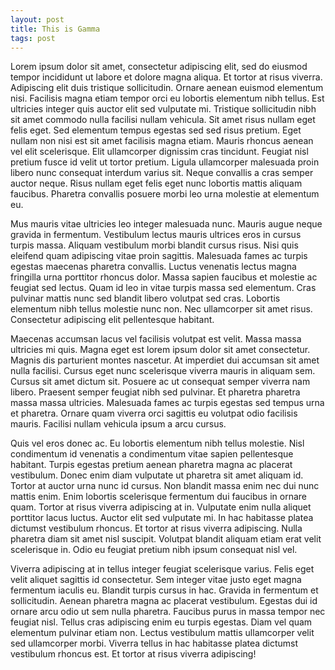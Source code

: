 ```yaml
---
layout: post
title: This is Gamma
tags: post
---
```


Lorem ipsum dolor sit amet, consectetur adipiscing elit, sed do eiusmod tempor incididunt ut labore et dolore magna aliqua. Et tortor at risus viverra. Adipiscing elit duis tristique sollicitudin. Ornare aenean euismod elementum nisi. Facilisis magna etiam tempor orci eu lobortis elementum nibh tellus. Est ultricies integer quis auctor elit sed vulputate mi. Tristique sollicitudin nibh sit amet commodo nulla facilisi nullam vehicula. Sit amet risus nullam eget felis eget. Sed elementum tempus egestas sed sed risus pretium. Eget nullam non nisi est sit amet facilisis magna etiam. Mauris rhoncus aenean vel elit scelerisque. Elit ullamcorper dignissim cras tincidunt. Feugiat nisl pretium fusce id velit ut tortor pretium. Ligula ullamcorper malesuada proin libero nunc consequat interdum varius sit. Neque convallis a cras semper auctor neque. Risus nullam eget felis eget nunc lobortis mattis aliquam faucibus. Pharetra convallis posuere morbi leo urna molestie at elementum eu.

Mus mauris vitae ultricies leo integer malesuada nunc. Mauris augue neque gravida in fermentum. Vestibulum lectus mauris ultrices eros in cursus turpis massa. Aliquam vestibulum morbi blandit cursus risus. Nisi quis eleifend quam adipiscing vitae proin sagittis. Malesuada fames ac turpis egestas maecenas pharetra convallis. Luctus venenatis lectus magna fringilla urna porttitor rhoncus dolor. Massa sapien faucibus et molestie ac feugiat sed lectus. Quam id leo in vitae turpis massa sed elementum. Cras pulvinar mattis nunc sed blandit libero volutpat sed cras. Lobortis elementum nibh tellus molestie nunc non. Nec ullamcorper sit amet risus. Consectetur adipiscing elit pellentesque habitant.

Maecenas accumsan lacus vel facilisis volutpat est velit. Massa massa ultricies mi quis. Magna eget est lorem ipsum dolor sit amet consectetur. Magnis dis parturient montes nascetur. At imperdiet dui accumsan sit amet nulla facilisi. Cursus eget nunc scelerisque viverra mauris in aliquam sem. Cursus sit amet dictum sit. Posuere ac ut consequat semper viverra nam libero. Praesent semper feugiat nibh sed pulvinar. Et pharetra pharetra massa massa ultricies. Malesuada fames ac turpis egestas sed tempus urna et pharetra. Ornare quam viverra orci sagittis eu volutpat odio facilisis mauris. Facilisi nullam vehicula ipsum a arcu cursus.

Quis vel eros donec ac. Eu lobortis elementum nibh tellus molestie. Nisl condimentum id venenatis a condimentum vitae sapien pellentesque habitant. Turpis egestas pretium aenean pharetra magna ac placerat vestibulum. Donec enim diam vulputate ut pharetra sit amet aliquam id. Tortor at auctor urna nunc id cursus. Non blandit massa enim nec dui nunc mattis enim. Enim lobortis scelerisque fermentum dui faucibus in ornare quam. Tortor at risus viverra adipiscing at in. Vulputate enim nulla aliquet porttitor lacus luctus. Auctor elit sed vulputate mi. In hac habitasse platea dictumst vestibulum rhoncus. Et tortor at risus viverra adipiscing. Nulla pharetra diam sit amet nisl suscipit. Volutpat blandit aliquam etiam erat velit scelerisque in. Odio eu feugiat pretium nibh ipsum consequat nisl vel.

Viverra adipiscing at in tellus integer feugiat scelerisque varius. Felis eget velit aliquet sagittis id consectetur. Sem integer vitae justo eget magna fermentum iaculis eu. Blandit turpis cursus in hac. Gravida in fermentum et sollicitudin. Aenean pharetra magna ac placerat vestibulum. Egestas dui id ornare arcu odio ut sem nulla pharetra. Faucibus purus in massa tempor nec feugiat nisl. Tellus cras adipiscing enim eu turpis egestas. Diam vel quam elementum pulvinar etiam non. Lectus vestibulum mattis ullamcorper velit sed ullamcorper morbi. Viverra tellus in hac habitasse platea dictumst vestibulum rhoncus est. Et tortor at risus viverra adipiscing!

